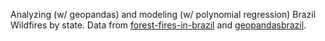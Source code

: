 Analyzing (w/ geopandas) and modeling (w/ polynomial regression) Brazil Wildfires by state. Data from [forest-fires-in-brazil](https://www.kaggle.com/datasets/gustavomodelli/forest-fires-in-brazil) and [geopandasbrazil](https://www.kaggle.com/datasets/victorfsc/geopandasbrazil).
